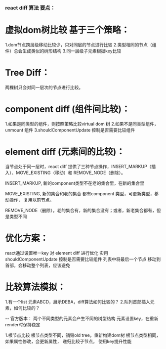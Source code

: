 ### react diff 算法 要点：
# 虚拟dom树比较 基于三个策略：
1.dom节点跨层级移动比较少，只对同层的节点进行比较
2.类型相同的节点（组件）总会生成类似的树形结构
3.同一层级子元素根据key比较

# Tree Diff：
两棵树只会对同一层次的节点进行比较。

# component diff (组件间比较)：
1.如果是同类型的组件，则按照策略比较virtual dom 树
2.如果不是同类型组件，unmount 组件
3.shouldComponentUpdate 控制是否需要比较组件

# element diff (元素间的比较)：
当节点处于同一层时，react diff 提供了三种节点操作，INSERT_MARKUP（插入）、MOVE_EXISTING（移动）和 REMOVE_NODE（删除）。

INSERT_MARKUP, 新的component类型不在老的集合里，在新的集合里

MOVE_EXISTING, 新的集合和老的集合 都有component 类型，可更新类型，移动操作，
复用以前节点。

REMOVE_NODE（删除），老的集合有，新的集合没有；或者，新老集合都有，但是类型不同

# 优化方案：
react通过设置唯一key 对 element diff 进行优化
实用 shouldComponentUpdate 控制是否需要比较组件
列表中将最后一个节点 移动到首部，会移动整个列表，应该避免

# 比较算法模拟：
1.有一个list 元素ABCD，展示DEBA，diff算法如何比较的？
2.队列首部插入元素，如何比较的？


-- 官方版本：
两个不同类型的元素会产生不同的树型结构
元素设置key，在重新render时保持稳定

1.根节点比较
根节点类型不同，销毁old tree，重新构建dom树
根节点类型相同，如果属性修改，会更新属性，
递归比较子节点，
使用key提升性能
